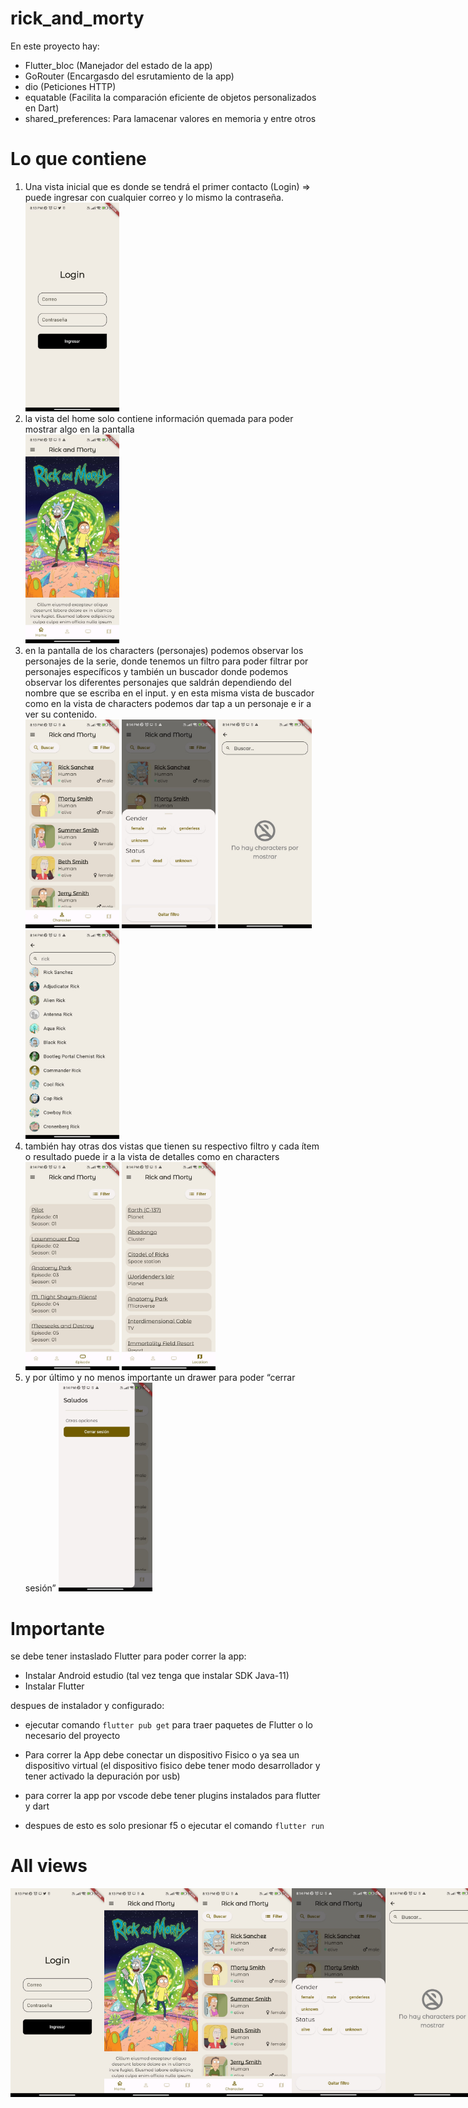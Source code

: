 # rick_and_morty

En este proyecto hay:

- Flutter_bloc (Manejador del estado de la app)
- GoRouter (Encargasdo del esrutamiento de la app)
- dio (Peticiones HTTP)
- equatable (Facilita la comparación eficiente de objetos personalizados en Dart)
- shared_preferences: Para lamacenar valores en memoria
  y entre otros

# Lo que contiene

1. Una vista inicial que es donde se tendrá el primer contacto (Login) => puede ingresar con cualquier correo y lo mismo la contraseña.
   <br/>
   <img width="150" src="./assets/images/1.jpeg" alt="image1">
   <br/>
2. la vista del home solo contiene información quemada para poder mostrar algo en la pantalla
   <br/>
   <img width="150" src="./assets/images/2.jpeg" alt="image2">
   <br/>
3. en la pantalla de los characters (personajes) podemos observar los personajes de la serie, donde tenemos un filtro para poder filtrar por personajes específicos y también un buscador donde podemos observar los diferentes personajes que saldrán dependiendo del nombre que se escriba en el input. y en esta misma vista de buscador como en la vista de characters podemos dar tap a un personaje e ir a ver su contenido.
   <br/>
   <img width="150" src="./assets/images/3.jpeg" alt="image3">
   <img width="150" src="./assets/images/4.jpeg" alt="image4">
   <img width="150" src="./assets/images/5.jpeg" alt="image5">
   <img width="150" src="./assets/images/6.jpeg" alt="image6">
   <br/>
4. también hay otras dos vistas que tienen su respectivo filtro y cada ítem o resultado puede ir a la vista de detalles como en characters
   <br/>
   <img width="150" src="./assets/images/7.jpeg" alt="image7">
   <img width="150" src="./assets/images/8.jpeg" alt="image8">
   <br/>
5. y por último y no menos importante un drawer para poder “cerrar sesión”
   <img width="150" src="./assets/images/9.jpeg" alt="image9">

# Importante

se debe tener instaslado Flutter para poder correr la app:

- Instalar Android estudio (tal vez tenga que instalar SDK Java-11)
- Instalar Flutter

despues de instalador y configurado:

- ejecutar comando `flutter pub get` para traer paquetes de Flutter o lo necesario del proyecto

- Para correr la App debe conectar un dispositivo Fisico o ya sea un dispositivo virtual (el dispositivo fisico debe tener modo desarrollador y tener activado la depuración por usb)

- para correr la app por vscode debe tener plugins instalados para flutter y dart

- despues de esto es solo presionar f5 o ejecutar el comando `flutter run`

# All views

<div style="display: flex; flex-direction: row;">
  <img width="150" src="./assets/images/1.jpeg" alt="image1">
  <img width="150" src="./assets/images/2.jpeg" alt="image2">
  <img width="150" src="./assets/images/3.jpeg" alt="image3">
  <img width="150" src="./assets/images/4.jpeg" alt="image4">
  <img width="150" src="./assets/images/5.jpeg" alt="image5">
  <img width="150" src="./assets/images/6.jpeg" alt="image6">
  <img width="150" src="./assets/images/7.jpeg" alt="image7">
  <img width="150" src="./assets/images/8.jpeg" alt="image8">
  <img width="150" src="./assets/images/9.jpeg" alt="image9">
  <img width="150" src="./assets/images/10.jpeg" alt="image10">
</div>
